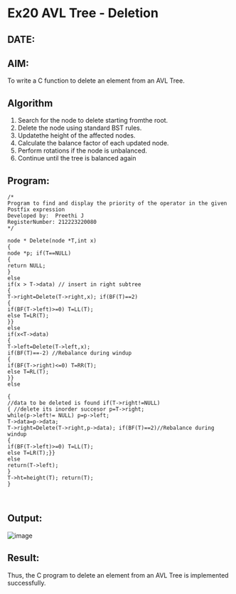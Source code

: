 # Ex20 AVL Tree - Deletion
## DATE:
## AIM:
To write a C function to delete an element from an AVL Tree.
## Algorithm
1.	Search for the node to delete starting fromthe root.
2.	Delete the node using standard BST rules.
3.	Updatethe height of the affected nodes.
4.	Calculate the balance factor of each updated node.
5.	Perform rotations if the node is unbalanced.
6.	Continue until the tree is balanced again


## Program:
```
/*
Program to find and display the priority of the operator in the given Postfix expression
Developed by:  Preethi J
RegisterNumber: 212223220080 
*/
```
```
node * Delete(node *T,int x)
{
node *p; if(T==NULL)
{
return NULL;
}
else
if(x > T->data) // insert in right subtree
{
T->right=Delete(T->right,x); if(BF(T)==2)
{
if(BF(T->left)>=0) T=LL(T);
else T=LR(T);
}}
else
if(x<T->data)
{
T->left=Delete(T->left,x);
if(BF(T)==-2) //Rebalance during windup
{
if(BF(T->right)<=0) T=RR(T);
else T=RL(T);
}}
else
 
{
//data to be deleted is found if(T->right!=NULL)
{ //delete its inorder succesor p=T->right;
while(p->left!= NULL) p=p->left;
T->data=p->data;
T->right=Delete(T->right,p->data); if(BF(T)==2)//Rebalance during windup
{
if(BF(T->left)>=0) T=LL(T);
else T=LR(T);}}
else
return(T->left);
}
T->ht=height(T); return(T);
}



```
## Output:
![image](https://github.com/user-attachments/assets/439aa1ad-028a-4120-846d-9056b1f1951e)




## Result:
Thus, the C program to delete an element from an AVL Tree is implemented successfully.
